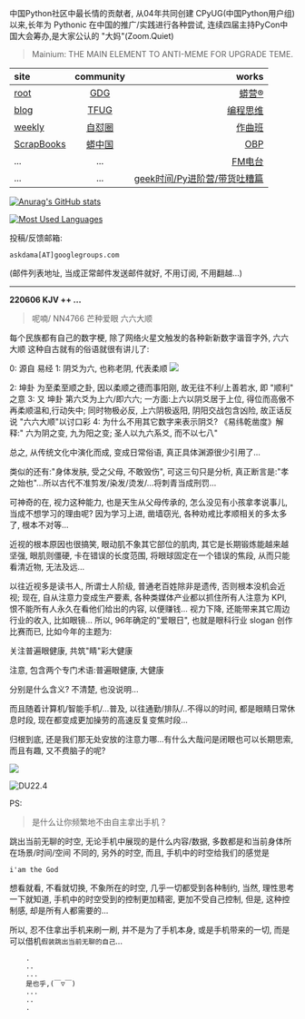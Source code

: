 中国Python社区中最长情的贡献者, 从04年共同创建 CPyUG(中国Python用户组)以来,长年为 Pythonic 在中国的推广/实践进行各种尝试, 连续四届主持PyCon中国大会筹办,是大家公认的 "大妈"(Zoom.Quiet)

> Mainium: THE MAIN ELEMENT TO ANTI-MEME FOR UPGRADE TEME.

| site | community | works |
| :-----| :----: | ----: |
| [root](http://zoomquiet.io/) | [GDG](https://blog.zhgdg.org/) | [蟒营®](https://doc.101.camp/) |
| [blog](https://blog.zoomquiet.io/pages/zoomquiet.html) | [TFUG](http://zh.tfug.world/) | [编程思维](https://py.101.camp/) |
| [weekly](http://weekly.pychina.org/) | [自怼圈](https://du.101.camp/) | [作曲班](https://mu.101.camp/) |
| [ScrapBooks](https://zoomquiet.io/collection.html) | [蟒中国](https://pychina.org/) | [OBP](https://zoomquiet.io/obp/index.html) |
| ... | ... | [FM电台](https://fm.101.camp/) |
| ... | ... | [geek时间/Py进阶营/带货吐糟篇](https://fm.101.camp/2020/geek2py-dama.html) |


[![Anurag's GitHub stats](https://github-readme-stats.vercel.app/api?username=zoomquiet&show_icons=true&count_private=true&include_all_commits=true&layout=compact&theme=panda)](https://blog.zoomquiet.io)

[![Most Used Languages](https://github-readme-stats.vercel.app/api/top-langs/?username=zoomquiet&theme=panda&card_width=445&layout=compact&show_icons=true&hide=javascript,html,php,Smarty,XSLT,TeX,C++,CSS)](https://zoomquiet.io)


投稿/反馈邮箱:

    askdama[AT]googlegroups.com

(邮件列表地址, 
当成正常邮件发送邮件就好, 不用订阅, 不用翻越...)


-----------------------------------------
**220606 KJV ++ ...**


> 呢喃/ NN4766 芒种爱眼 六六大顺




每个民族都有自己的数字梗, 除了网络火星文触发的各种新新数字谐音字外, 六六大顺 这种自古就有的俗语就很有讲儿了:

0: 源自 易经
1: 阴爻为六, 也称老阴, 代表柔顺
![](https://ipic.zoomquiet.top/2022-06-05-zshot%202022-06-05%2008.32.34.jpg)

2: 坤卦 为至柔至顺之卦, 因以柔顺之德而事阳刚, 故无往不利/上善若水, 即 "顺利" 之意
3: 又 坤卦 第六爻为上六/即六六; 一方面:上六以阴爻居于上位, 得位而高傲不再柔顺温和,行动失中; 同时物极必反, 上六阴极返阳, 阴阳交战包含凶险, 故正话反说 "六六大顺"以讨口彩
4: 为什么不用其它数字来表示阴爻? 《易纬乾凿度》解释:" 六为阴之变, 九为阳之变; 圣人以九六系爻, 而不以七八"

总之, 从传统文化中演化而成, 变成日常俗语, 真正具体渊源很少引用了...

类似的还有:"身体发肤, 受之父母, 不敢毁伤", 可这三句只是分析, 真正断言是:"孝之始也"...所以古代不准剪发/染发/烫发/...将刺青当成刑罚...

可神奇的在, 视力这种能力, 也是天生从父母传承的, 怎么没见有小孩拿孝说事儿, 当成不想学习的理由呢? 因为学习上进, 凿墙窃光, 各种劝戒比孝顺相关的多太多了, 根本不对等...

近视的根本原因也很搞笑, 眼动肌不象其它部位的肌肉, 其它是长期锻炼能越来越坚强, 眼肌则僵硬, 卡在错误的长度范围, 将眼球固定在一个错误的焦段, 从而只能看清近物, 无法及远...

以往近视多是读书人, 所谓士人阶级, 普通老百姓除非是遗传, 否则根本没机会近视; 现在, 自从注意力变成生产要素, 各种类媒体产业都以抓住所有人注意为 KPI, 恨不能所有人永久在看他们给出的内容, 以便赚钱... 视力下降, 还能带来其它周边行业的收入, 比如眼镜... 所以, 96年确定的"爱眼日", 也就是眼科行业 slogan 创作比赛而已, 比如今年的主题为:

关注普遍眼健康, 共筑"睛"彩大健康

注意, 包含两个专门术语:普遍眼健康, 大健康

分别是什么含义? 不清楚, 也没说明...

而且随着计算机/智能手机/...普及, 以往通勤/排队/..不得以的时间, 都是眼睛日常休息时段, 现在都变成更加操劳的高速反复变焦时段...

归根到底, 还是我们那无处安放的注意力哪...有什么大哉问是闭眼也可以长期思索, 而且有趣, 又不费脑子的呢?


![](https://ipic.zoomquiet.top/2022-06-05-zq42-today-card-2206.006.jpeg)




![DU22.4](https://ipic.zoomquiet.top/2022-04-30-220430DU6y_zip.jpg!/fw/420)






PS:
> 是什么让你频繁地不由自主拿出手机？

跳出当前无聊的时空,
无论手机中展现的是什么内容/数据,
多数都是和当前身体所在场景/时间/空间 不同的,
另外的时空,
而且, 手机中的时空给我们的感觉是

    i'am the God

想看就看, 不看就切换,
不象所在的时空, 几乎一切都受到各种制约,
当然,
理性思考一下就知道,
手机中的时空受到的控制更加精密, 更加不受自己控制,
但是, 这种控制感,
却是所有人都需要的...

所以, 
忍不住拿出手机来刷一刷,
并不是为了手机本身, 或是手机带来的一切,
而是可以借机`假装跳出当前无聊的自己`...



```
    .
    ..
    ...
    是也乎,(￣▽￣)
    ...
    ..
    .
```



